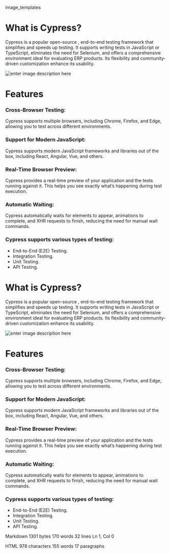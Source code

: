   
image_templates

  
#  **What is Cypress?**  
  

Cypress is a popular open-source , end-to-end testing framework that simplifies and speeds up testing. It supports writing tests in JavaScript or TypeScript, eliminates the need for Selenium, and offers a comprehensive environment ideal for evaluating ERP products. Its flexibility and community-driven customization enhance its usability.  
  

![enter image description here](https://miro.medium.com/v2/resize:fit:785/1*uBf3SgcGi-I6Sml9aG10kw.png)  
  

#  **Features**  
  

### Cross-Browser Testing:  
  

Cypress supports multiple browsers, including Chrome, Firefox, and Edge, allowing you to test across different environments.  
  

### Support for Modern JavaScript:  
  

Cypress supports modern JavaScript frameworks and libraries out of the box, including React, Angular, Vue, and others.  
  

### Real-Time Browser Preview:  
  

Cypress provides a real-time preview of your application and the tests running against it. This helps you see exactly what’s happening during test execution.  
  

### Automatic Waiting:  
  

Cypress automatically waits for elements to appear, animations to   
complete, and XHR requests to finish, reducing the need for manual wait commands.  
  

### Cypress supports various types of testing:  
  

-   End-to-End (E2E) Testing.  
-   Integration Testing.  
-   Unit Testing.  
-   API Testing.  

# **What is Cypress?**

Cypress is a popular open-source , end-to-end testing framework that simplifies and speeds up testing. It supports writing tests in JavaScript or TypeScript, eliminates the need for Selenium, and offers a comprehensive environment ideal for evaluating ERP products. Its flexibility and community-driven customization enhance its usability.

![enter image description here](https://miro.medium.com/v2/resize:fit:785/1*uBf3SgcGi-I6Sml9aG10kw.png)

# **Features**

### Cross-Browser Testing:

Cypress supports multiple browsers, including Chrome, Firefox, and Edge, allowing you to test across different environments.

### Support for Modern JavaScript:

Cypress supports modern JavaScript frameworks and libraries out of the box, including React, Angular, Vue, and others.

### Real-Time Browser Preview:

Cypress provides a real-time preview of your application and the tests running against it. This helps you see exactly what’s happening during test execution.

### Automatic Waiting:

Cypress automatically waits for elements to appear, animations to  
complete, and XHR requests to finish, reducing the need for manual wait commands.

### Cypress supports various types of testing:

-   End-to-End (E2E) Testing.
-   Integration Testing.
-   Unit Testing.
-   API Testing.

Markdown 1301  bytes 170  words 32  lines Ln 1, Col 0

HTML 978  characters 155  words 17  paragraphs
<!--stackedit_data:
eyJoaXN0b3J5IjpbMTk2MzQyMDcxMF19
-->